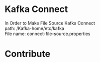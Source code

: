 <h1>Kafka Connect</h1>

In Order to Make File Source Kafka Connect\
path: /Kafka-home/etc/kafka\
File name: connect-file-source.properties

<h1>Contribute</h1>